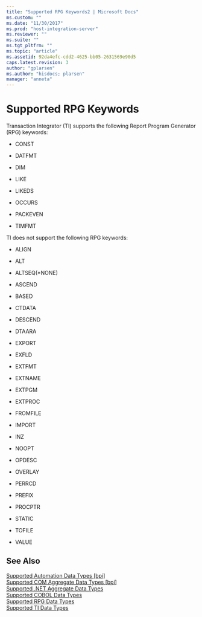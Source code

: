 ```yaml
---
title: "Supported RPG Keywords2 | Microsoft Docs"
ms.custom: ""
ms.date: "11/30/2017"
ms.prod: "host-integration-server"
ms.reviewer: ""
ms.suite: ""
ms.tgt_pltfrm: ""
ms.topic: "article"
ms.assetid: 92da4efc-cdd2-4625-bb05-2631569e90d5
caps.latest.revision: 3
author: "gplarsen"
ms.author: "hisdocs; plarsen"
manager: "anneta"
---
```

# Supported RPG Keywords
Transaction Integrator (TI) supports the following Report Program Generator (RPG) keywords:  
  
-   CONST  
  
-   DATFMT  
  
-   DIM  
  
-   LIKE  
  
-   LIKEDS  
  
-   OCCURS  
  
-   PACKEVEN  
  
-   TIMFMT  
  
 TI does not support the following RPG keywords:  
  
-   ALIGN  
  
-   ALT  
  
-   ALTSEQ(*NONE)  
  
-   ASCEND  
  
-   BASED  
  
-   CTDATA  
  
-   DESCEND  
  
-   DTAARA  
  
-   EXPORT  
  
-   EXFLD  
  
-   EXTFMT  
  
-   EXTNAME  
  
-   EXTPGM  
  
-   EXTPROC  
  
-   FROMFILE  
  
-   IMPORT  
  
-   INZ  
  
-   NOOPT  
  
-   OPDESC  
  
-   OVERLAY  
  
-   PERRCD  
  
-   PREFIX  
  
-   PROCPTR  
  
-   STATIC  
  
-   TOFILE  
  
-   VALUE  
  
## See Also  
 [Supported Automation Data Types &#91;bpi&#93;](http://msdn.microsoft.com/en-us/0f337c2b-cdbb-4115-bfd3-17d8d2ea531f)   
 [Supported COM Aggregate Data Types &#91;bpi&#93;](http://msdn.microsoft.com/en-us/fee5e93b-f9a9-4710-ad91-0117ac2b3c50)   
 [Supported .NET Aggregate Data Types](../core/supported-net-aggregate-data-types1.md)   
 [Supported COBOL Data Types](../core/supported-cobol-data-types2.md)   
 [Supported RPG Data Types](../core/supported-rpg-data-types2.md)   
 [Supported TI Data Types](../core/supported-ti-data-types2.md)